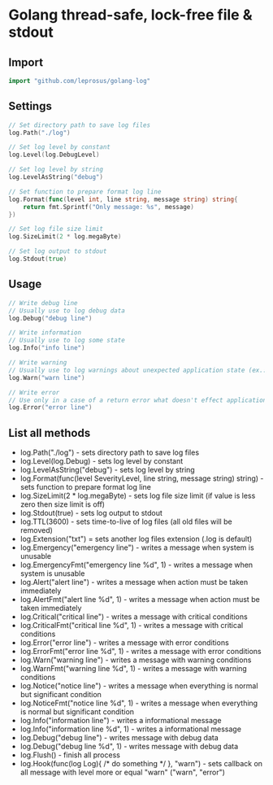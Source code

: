 # Golang thread-safe, lock-free file & stdout

## Import
```go
import "github.com/leprosus/golang-log"
```

## Settings

```go
// Set directory path to save log files
log.Path("./log")

// Set log level by constant
log.Level(log.DebugLevel)

// Set log level by string
log.LevelAsString("debug")

// Set function to prepare format log line
log.Format(func(level int, line string, message string) string{
    return fmt.Sprintf("Only message: %s", message)
})

// Set log file size limit
log.SizeLimit(2 * log.megaByte)

// Set log output to stdout 
log.Stdout(true)
```

## Usage
```go
// Write debug line
// Usually use to log debug data
log.Debug("debug line")

// Write information
// Usually use to log some state
log.Info("info line")

// Write warning
// Usually use to log warnings about unexpected application state (ex.: brudforce, incorrect request, bad loging&password authorization) 
log.Warn("warn line")

// Write error
// Use only in a case of a return error what doesn't effect application run
log.Error("error line")
```

## List all methods

* log.Path("./log") - sets directory path to save log files
* log.Level(log.Debug) - sets log level by constant
* log.LevelAsString("debug") - sets log level by string
* log.Format(func(level SeverityLevel, line string, message string) string) - sets function to prepare format log line
* log.SizeLimit(2 * log.megaByte) - sets log file size limit (if value is less zero then size limit is off)
* log.Stdout(true) - sets log output to stdout
* log.TTL(3600) - sets time-to-live of log files (all old files will be removed)
* log.Extension("txt") = sets another log files extension (.log is default)
* log.Emergency("emergency line") - writes a message when system is unusable
* log.EmergencyFmt("emergency line %d", 1) - writes a message when system is unusable
* log.Alert("alert line") - writes a message when action must be taken immediately
* log.AlertFmt("alert line %d", 1) - writes a message when action must be taken immediately
* log.Critical("critical line") - writes a message with critical conditions
* log.CriticalFmt("critical line %d", 1) - writes a message with critical conditions
* log.Error("error line") - writes a message with error conditions
* log.ErrorFmt("error line %d", 1) - writes a message with error conditions
* log.Warn("warning line") - writes a message with warning conditions
* log.WarnFmt("warning line %d", 1) - writes a message with warning conditions
* log.Notice("notice line") - writes a message when everything is normal but significant condition
* log.NoticeFmt("notice line %d", 1) - writes a message when everything is normal but significant condition
* log.Info("information line") - writes a informational message
* log.Info("information line %d", 1) - writes a informational message
* log.Debug("debug line") - writes message with debug data
* log.Debug("debug line %d", 1) - writes message with debug data
* log.Flush() - finish all process
* log.Hook(func(log Log){ /* do something */ }, "warn") - sets callback on all message with level more or equal "warn" ("warn", "error")